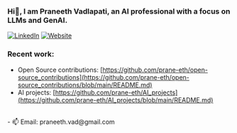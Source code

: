 ### Hi👋, I am Praneeth Vadlapati, an AI professional with a focus on LLMs and GenAI.

<!-- [![LinkedIn](https://img.shields.io/badge/LinkedIn-0077B5?style=for-the-badge&logo=linkedin&logoColor=white)](https://www.linkedin.com/in/prane-eth) -->
[![LinkedIn](https://custom-icon-badges.demolab.com/badge/LinkedIn-0A66C2?logo=linkedin-white&logoColor=fff)](https://www.linkedin.com/in/prane-eth)
[![Website](https://img.shields.io/badge/Website-168D5C?style=for-the-badge&logo=globe&logoColor=white)](https://prane-eth.github.io/)

### Recent work:
- Open Source contributions: [https://github.com/prane-eth/open-source_contributions](https://github.com/prane-eth/open-source_contributions/blob/main/README.md)
- AI projects: [https://github.com/prane-eth/AI_projects](https://github.com/prane-eth/AI_projects/blob/main/README.md)


<br>
- 📫 Email: praneeth.vad@gmail.com


